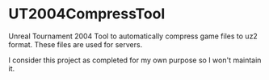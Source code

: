 # UT2004CompressTool

Unreal Tournament 2004 Tool to automatically compress game files to uz2 format. These files are used for servers.

I consider this project as completed for my own purpose so I won't maintain it.

